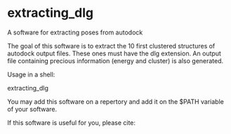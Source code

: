 # extracting_dlg
A software for extracting poses from autodock

The goal of this software is to extract the 10 first clustered structures of autodock
output files. These ones must have the dlg extension. An output file containing precious
information (energy and cluster) is also generated.

Usage in a shell:

extracting_dlg

You may add this software on a repertory and add it on the $PATH variable of your software.

If this software is useful for you, please cite:
